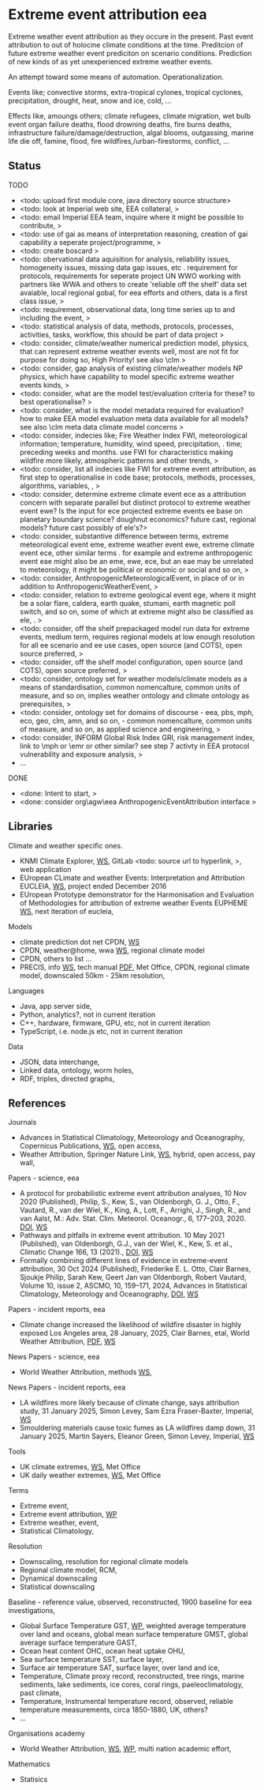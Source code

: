 # Extreme event attribution eea

Extreme weather event attribution as they occure in the present. Past event attribution to out of holocine climate conditions at the time. Preditcion of future extreme weather event prediciton on scenario conditions. Prediction of new kinds of as yet unexperienced extreme weather events.

An attempt toward some means of automation. Operationalization.

Events like; convective storms, extra-tropical cylones, tropical cyclones, precipitation, drought, heat, snow and ice, cold, ...

Effects like, amoungs others; climate refugees, climate migration, wet bulb event organ failure deaths, flood drowning deaths, fire burns deaths, infrastructure failure/damage/destruction, algal blooms, outgassing, marine life die off, famine, flood, fire wildfires,/urban-firestorms, conflict, ...

## Status

TODO
* <todo: upload first module core, java directory source structure>
* <todo: look at Imperial web site, EEA collateral, >
* <todo: email Imperial EEA team, inquire where it might be possible to contribute, >
* <todo: use of gai as means of interpretation reasoning, creation of gai capability a seperate project/programme, >
* <todo: create boscard >
* <todo: obervational data aquisition for analysis, reliability issues, homogeneity issues, missing data gap issues, etc  . requirement for protocols, requirements for seperate project UN WWO working with partners like WWA and others to create 'reliable off the shelf' data set avaiable, local regional gobal, for eea efforts and others, data is a first class issue, >
* <todo: requirement, observational data, long time series up to and including the event, >
* <todo: statistical analysis of data, methods, protocols, processes, activities, tasks, workflow, this should be part of data project >
* <todo: consider, climate/weather numerical prediction model, physics, that can represent extreme weather events well, most are not fit for purpose for doing so, High Priority! see also \clm >
* <todo: consider, gap analysis of existing climate/weather models NP physics, which have capability to model specific extreme weather events kinds,  >
* <todo: consider, what are the model test/evaluation criteria for these? to best operationalise? >
* <todo: consider, what is the model metadata required for evaluation? how to make EEA model evaluation meta data available for all models? see also \clm meta data climate model concerns >
* <todo: consider, indecies like; Fire Weather Index FWI, meteorological information; temperature, humidity, wind speed, precipitation, . time; preceding weeks and months. use FWI for characteristics making wildfire more likely, atmospheric patterns and other trends,  >
* <todo: consider, list all indecies like FWI for extreme event attribution, as first step to operationalise in code base; protocols, methods, processes, algorithms, variables, , >
* <todo: consider, determine extreme climate event ece as a attribution concern with separate parallel but distinct protocol to extreme weather event ewe? Is the input for ece projected extreme events ee base on planetary boundary science? doughnut economics? future cast, regional models? future cast possibly of ele's?>
* <todo: consider, substantive difference between terms, extreme meteorological event eme, extreme weather event ewe, extreme climate event ece, other similar terms . for example and extreme anthropogenic event eae might also be an eme, ewe, ece, but an eae may be unrelated to meteorology, it might be political or economic or social and so on, >
* <todo: consider, AnthropogenicMeteorologicalEvent, in place of or in addition to AnthropogenicWeatherEvent, >
* <todo: consider, relation to extreme geological event ege, where it might be a solar flare, caldera, earth quake, stumani, earth magnetic poll switch, and so on, some of which at extreme might also be classified as ele,  . >
* <todo: consider, off the shelf prepackaged model run data for extreme events, medium term, requires regional models at low enough resolution for all ee scenario and ee use cases, open source (and COTS), open source preferred, >
* <todo: consider, off the shelf model configuration,  open source (and COTS), open source preferred, >
* <todo: consider, ontology set for weather models/climate models as a means of standardisation, common nomencalture, common units of measure, and so on, implies weather ontology and climate ontology as prerequisites, >
* <todo: consider, ontology set for domains of discourse - eea, pbs, mph, eco, geo, clm, amn, and so on, -  common nomencalture, common units of measure, and so on, as applied science and engineering, >
* <todo: consider, INFORM Global Risk Index GRI, risk management index, link to \mph or \emr or other similar? see step 7 activty in EEA protocol vulnerability and exposure analysis, >
* ...

DONE
* <done: Intent to start, >
* <done: consider org\agw\eea AnthropogenicEventAttribution interface >

## Libraries

Climate and weather specific ones.
* KNMI Climate Explorer, [WS](https://climexp.knmi.nl/start.cgi), GitLab <todo: source url to hyperlink, >,  web application
* EUropean CLimate and weather Events: Interpretation and Attribution EUCLEIA, [WS](https://eucleia.eu/), project ended December 2016
* EUropean Prototype demonstrator for the Harmonisation and Evaluation of Methodologies for attribution of extreme weather Events EUPHEME [WS](https://jpi-climate.eu/project/eupheme/), next iteration of eucleia, 

Models
* climate prediction dot net CPDN, [WS](https://climateprediction.net/)
* CPDN, weather@home, wwa [WS](https://www.worldweatherattribution.org/weatherhome/), regional climate model
* CPDN, others to list ...
* PRECIS, info [WS](https://www.metoffice.gov.uk/research/applied/international/precis/introduction), tech manual [PDF](https://www.metoffice.gov.uk/binaries/content/assets/metofficegovuk/pdf/research/applied-science/precis/tech_man_v2.pdf), Met Office, CPDN, regional climate model, downscaled 50km - 25km resolution, 

Languages
* Java, app server side, 
* Python, analytics?, not in current iteration
* C++, hardware, firmware, GPU, etc, not in current iteration
* TypeScript, i.e. node.js etc, not in current iteration

Data
* JSON, data interchange, 
* Linked data, ontology, worm holes, 
* RDF, triples, directed graphs, 

## References

Journals
* Advances in Statistical Climatology, Meteorology and Oceanography, Copernicus Publications, [WS](https://www.advances-statistical-climatology-meteorology-oceanography.net/), open access, 
* Weather Attribution, Springer Nature Link, [WS](https://link.springer.com/collections/dbddgeedhg), hybrid, open access, pay wall, 

Papers - science, eea
* A protocol for probabilistic extreme event attribution analyses, 10 Nov 2020 (Published), Philip, S., Kew, S., van Oldenborgh, G. J., Otto, F., Vautard, R., van der Wiel, K., King, A., Lott, F., Arrighi, J., Singh, R., and van Aalst, M.: Adv. Stat. Clim. Meteorol. Oceanogr., 6, 177–203, 2020. [DOI](https://doi.org/10.5194/ascmo-6-177-2020), [WS](https://ascmo.copernicus.org/articles/6/177/2020/)
* Pathways and pitfalls in extreme event attribution. 10 May 2021 (Published), van Oldenborgh, G.J., van der Wiel, K., Kew, S. et al., Climatic Change 166, 13 (2021)., [DOI](https://doi.org/10.1007/s10584-021-03071-7), [WS](https://link.springer.com/article/10.1007/s10584-021-03071-7)
* Formally combining different lines of evidence in extreme-event attribution, 30 Oct 2024 (Published), Friederike E. L. Otto, Clair Barnes, Sjoukje Philip, Sarah Kew, Geert Jan van Oldenborgh, Robert Vautard, Volume 10, issue 2, ASCMO, 10, 159–171, 2024, Advances in Statistical Climatology, Meteorology and Oceanography, [DOI](https://doi.org/10.5194/ascmo-10-159-2024), [WS](https://ascmo.copernicus.org/articles/10/159/2024/)

Papers - incident reports, eea
* Climate change increased the likelihood of wildfire disaster in highly exposed Los Angeles area, 28 January, 2025, Clair Barnes, etal, World Weather Attribution, [PDF](https://www.worldweatherattribution.org/wp-content/uploads/WWA-scientific-report-LA-wildfires-1.pdf), [WS](https://www.worldweatherattribution.org/climate-change-increased-the-likelihood-of-wildfire-disaster-in-highly-exposed-los-angeles-area/)

News Papers - science, eea
* World Weather Attribution, methods [WS](https://www.worldweatherattribution.org/methods/),

News Papers - incident reports, eea
* LA wildfires more likely because of climate change, says attribution study, 31 January 2025, Simon Levey, Sam Ezra Fraser-Baxter, Imperial, [WS](https://www.imperial.ac.uk/news/260633/la-wildfires-more-likely-because-climate/) 
* Smouldering materials cause toxic fumes as LA wildfires damp down, 31 January 2025, Martin Sayers, Eleanor Green, Simon Levey, Imperial, [WS](https://www.imperial.ac.uk/news/260634/smouldering-materials-cause-toxic-fumes-la/)

Tools
* UK climate extremes, [WS](https://www.metoffice.gov.uk/research/climate/maps-and-data/uk-climate-extremes), Met Office
* UK daily weather extremes, [WS](https://www.metoffice.gov.uk/weather/observations/weather-extremes), Met Office

Terms
* Extreme event, 
* Extreme event attribution, [WP](https://en.wikipedia.org/wiki/Extreme_event_attribution)
* Extreme weather, event,
* Statistical Climatology,

Resolution
* Downscaling, resolution for regional climate models
* Regional climate model, RCM, 
* Dynamical downscaling
* Statistical downscaling

Baseline - reference value, observed, reconstructed, 1900 baseline for eea investigations, 
* Global Surface Temperature GST, [WP](https://en.wikipedia.org/wiki/Global_surface_temperature), weighted average temperature over land and oceans, global mean surface temperature GMST, global average surface temperature GAST, 
* Ocean heat content OHC, ocean heat uptake OHU, 
* Sea surface temperature SST, surface layer, 
* Surface air temperature SAT, surface layer, over land and ice, 
* Temperature, Climate proxy record, reconstructed, tree rings, marine sediments, lake sediments, ice cores, coral rings, paeleoclimatology, past climate, 
* Temperature, Instrumental temperature record, observed, reliable temperature measurements, circa 1850-1880, UK, others?
* ...

Organisations academy
* World Weather Attribution, [WS](https://www.worldweatherattribution.org/), [WP](https://en.wikipedia.org/wiki/World_Weather_Attribution), multi nation academic effort, 

Mathematics
* Statisics
